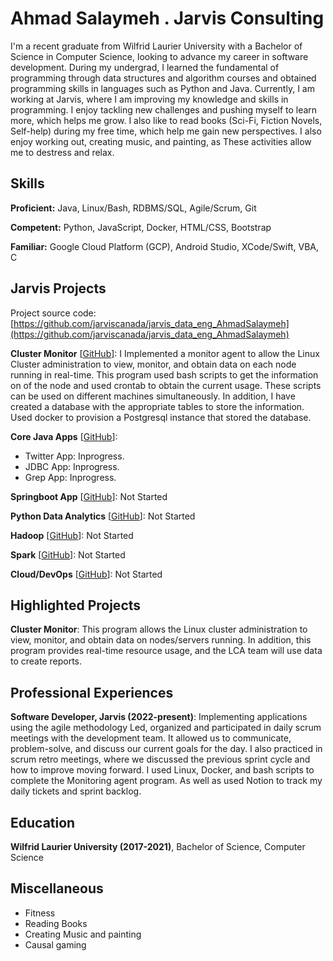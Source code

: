 # Ahmad Salaymeh . Jarvis Consulting

I'm a recent graduate from Wilfrid Laurier University with a Bachelor of Science in Computer Science, looking to advance my career in software development. During my undergrad, I learned the fundamental of programming through data structures and algorithm courses and obtained programming skills in languages such as Python and Java. Currently, I am working at Jarvis, where I am improving my knowledge and skills in programming. I enjoy tackling new challenges and pushing myself to learn more, which helps me grow. I also like to read books (Sci-Fi, Fiction Novels, Self-help) during my free time, which help me gain new perspectives. I also enjoy working out, creating music, and painting, as These activities allow me to destress and relax.

## Skills

**Proficient:** Java, Linux/Bash, RDBMS/SQL, Agile/Scrum, Git

**Competent:** Python, JavaScript, Docker, HTML/CSS, Bootstrap

**Familiar:** Google Cloud Platform (GCP), Android Studio, XCode/Swift, VBA, C

## Jarvis Projects

Project source code: [https://github.com/jarviscanada/jarvis_data_eng_AhmadSalaymeh](https://github.com/jarviscanada/jarvis_data_eng_AhmadSalaymeh)


**Cluster Monitor** [[GitHub](https://github.com/jarviscanada/jarvis_data_eng_AhmadSalaymeh/tree/master/linux_sql)]: I Implemented a monitor agent to allow the Linux Cluster administration to view, monitor, and obtain data on each node running in real-time. This program used bash scripts to get the information on of the node and used crontab to obtain the current usage. These scripts can be used on different machines simultaneously. In addition, I have created a database with the appropriate tables to store the information. Used docker to provision a Postgresql instance that stored the database.

**Core Java Apps** [[GitHub](https://github.com/jarviscanada/jarvis_data_eng_AhmadSalaymeh/tree/master/core_java)]:
      
  - Twitter App: Inprogress.
  - JDBC App: Inprogress.
  - Grep App: Inprogress.

**Springboot App** [[GitHub](https://github.com/jarviscanada/jarvis_data_eng_AhmadSalaymeh/tree/master/springboot)]: Not Started

**Python Data Analytics** [[GitHub](https://github.com/jarviscanada/jarvis_data_eng_AhmadSalaymeh/tree/master/python_data_anlytics)]: Not Started

**Hadoop** [[GitHub](https://github.com/jarviscanada/jarvis_data_eng_AhmadSalaymeh/tree/master/hadoop)]: Not Started

**Spark** [[GitHub](https://github.com/jarviscanada/jarvis_data_eng_AhmadSalaymeh/tree/master/spark)]: Not Started

**Cloud/DevOps** [[GitHub](https://github.com/jarviscanada/jarvis_data_eng_AhmadSalaymeh/tree/master/cloud_devops)]: Not Started


## Highlighted Projects
**Cluster Monitor**: This program allows the Linux cluster administration to view, monitor, and obtain data on nodes/servers running. In addition, this program provides real-time resource usage, and the LCA team will use data to create reports.


## Professional Experiences

**Software Developer, Jarvis (2022-present)**: Implementing applications using the agile methodology Led, organized and participated in daily scrum meetings with the development team. It allowed us to communicate, problem-solve, and discuss our current goals for the day. I also practiced in scrum retro meetings, where we discussed the previous sprint cycle and how to improve moving forward. I used Linux, Docker, and bash scripts to complete the Monitoring agent program. As well as used Notion to track my daily tickets and sprint backlog.


## Education
**Wilfrid Laurier University (2017-2021)**, Bachelor of Science, Computer Science


## Miscellaneous
- Fitness
- Reading Books
- Creating Music and painting
- Causal gaming